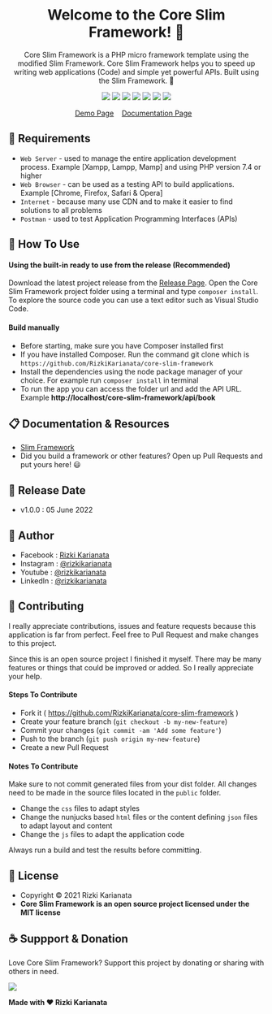 <h1 align="center">Welcome to the Core Slim Framework! 👋 </h1>

<p align="center">Core Slim Framework is a PHP micro framework template using the modified Slim Framework. Core Slim Framework helps you to speed up writing web applications (Code) and simple yet powerful APIs. Built using the Slim Framework. 💖 </p>

<p align="center">
<img src="https://img.shields.io/github/contributors/RizkiKarianata/core-slim-framework?style=flat-square">
<img src="https://img.shields.io/github/issues/RizkiKarianata/core-slim-framework?style=flat-square">
<img src="https://img.shields.io/github/stars/RizkiKarianata/core-slim-framework?style=flat-square"> 
<img src="https://img.shields.io/github/forks/RizkiKarianata/core-slim-framework?style=flat-square">
<img src="https://img.shields.io/github/last-commit/RizkiKarianata/core-slim-framework.svg?style=flat-square">
<img src="https://img.shields.io/github/languages/code-size/RizkiKarianata/core-slim-framework?style=flat-square">
<img src="https://img.shields.io/github/license/RizkiKarianata/core-slim-framework?style=flat-square">
</p>

<p align="center">
<a href="https://karianata.com/core-slim-framework/demo">Demo Page</a>&nbsp;&nbsp;&nbsp;
<a href="https://karianata.com/core-slim-framework/docs">Documentation Page</a>&nbsp;&nbsp;&nbsp;
</p>

## 💾 Requirements

* `Web Server` - used to manage the entire application development process. Example [Xampp, Lampp, Mamp] and using PHP version 7.4 or higher
* `Web Browser` - can be used as a testing API to build applications. Example [Chrome, Firefox, Safari & Opera]
* `Internet` - because many use CDN and to make it easier to find solutions to all problems
* `Postman` - used to test Application Programming Interfaces (APIs)

## 🎯 How To Use

#### Using the built-in ready to use from the release (Recommended)

Download the latest project release from the [Release Page](https://github.com/RizkiKarianata/core-slim-framework "Release Page"). Open the Core Slim Framework project folder using a terminal and type `composer install`. To explore the source code you can use a text editor such as Visual Studio Code.

#### Build manually

* Before starting, make sure you have Composer installed first
* If you have installed Composer. Run the command git clone which is `https://github.com/RizkiKarianata/core-slim-framework`
* Install the dependencies using the node package manager of your choice. For example run `composer install` in terminal
* To run the app you can access the folder url and add the API URL. Example **http://localhost/core-slim-framework/api/book**

## 📋 Documentation & Resources

* [Slim Framework](https://www.slimframework.com/)
* Did you build a framework or other features? Open up Pull Requests and put yours here! 😃

## 📆 Release Date

* v1.0.0 : 05 June 2022

## 🧑 Author

* Facebook : <a href="https://www.facebook.com/rizky.slankers.3386"> Rizki Karianata</a>
* Instagram : <a href="https://www.instagram.com/rizkikarianata"> @rizkikarianata</a>
* Youtube : <a href="https://www.youtube.com/channel/UCwhkJwsq6swJrerdP0tixJA"> @rizkikarianata</a>
* LinkedIn :  <a href="https://www.linkedin.com/in/rizkikarianata"> @rizkikarianata</a>

## 🤝 Contributing

<p>I really appreciate contributions, issues and feature requests because this application is far from perfect. Feel free to Pull Request and make changes to this project.</p>
<p>Since this is an open source project I finished it myself. There may be many features or things that could be improved or added. So I really appreciate your help.</p>

#### Steps To Contribute

* Fork it ( https://github.com/RizkiKarianata/core-slim-framework )
* Create your feature branch (`git checkout -b my-new-feature`)
* Commit your changes (`git commit -am 'Add some feature'`)
* Push to the branch (`git push origin my-new-feature`)
* Create a new Pull Request

#### Notes To Contribute

Make sure to not commit generated files from your dist folder. All changes need to be made in the source files located in the `public` folder.

* Change the `css` files to adapt styles
* Change the nunjucks based `html` files or the content defining `json` files to adapt layout and content
* Change the `js` files to adapt the application code

Always run a build and test the results before committing.

## 📝 License

* Copyright © 2021 Rizki Karianata
* **Core Slim Framework is an open source project licensed under the MIT license**

## ☕️ Suppport & Donation

Love Core Slim Framework? Support this project by donating or sharing with others in need.

<a href="https://www.buymeacoffee.com/rizkikarianata"><img src="https://img.shields.io/badge/Buy_Me_A_Coffee-FFDD00?style=for-the-badge&logo=buy-me-a-coffee&logoColor=black"/> </a>

**Made with ❤️ Rizki Karianata**